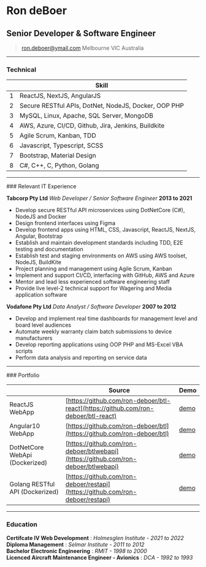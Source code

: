 # Ron deBoer
## Senior Developer & Software Engineer

> [ron.deboer@ymail.com](mailto:ron.deboer@ymail.com)
>      Melbourne VIC Australia

------

### Technical

|    | Skill                                                   |
|----|---------------------------------------------------------|
| 1  | ReactJS, NextJS, AngularJS                              |
| 2  | Secure RESTful APIs, DotNet, NodeJS, Docker, OOP PHP    |
| 3  | MySQL, Linux, Apache, SQL Server, MongoDB               |
| 4  | AWS, Azure, CI/CD, Github, Jira, Jenkins, Buildkite     |
| 5  | Agile Scrum, Kanban, TDD                                |
| 6  | Javascript, Typescript, SCSS                            |
| 7  | Bootstrap, Material Design                              |
| 8  | C#, C++, C, Python, Golang                              |

------
<div style="page-break-after: always"></div>
### Relevant IT Experience

**Tabcorp Pty Ltd** *Web Developer / Senior Software Engineer* __2013 to 2021__ 
  - Develop secure RESTful API microservices using DotNetCore (C#), NodeJS and Docker 
  - Design frontend interfaces using Figma 
  - Develop frontend apps using HTML, CSS, Javascript, ReactJS, NextJS, Angular, Bootstrap 
  - Establish and maintain development standards including TDD, E2E testing and documentation 
  - Establish test and staging environments on AWS using AWS toolset, NodeJS, BuildKite 
  - Project planning and management using Agile Scrum, Kanban 
  - Implement and support CI/CD, interfacing with GitHub, AWS and Azure 
  - Mentor and lead less experienced software engineering staff 
  - Provide live level-2 technical support for Wagering and Media application software
	
**Vodafone Pty Ltd** *Data Analyst / Software Developer* __2007 to 2012__ 
  - Develop and implement real time dashboards for management level and board level audiences 
  - Automate weekly warranty claim batch submissions to device manufacturers 
  - Develop reporting applications using OOP PHP and MS-Excel VBA scripts 
  - Perform data analysis and reporting on service data

------
<div style="page-break-after: always"></div>
### Portfolio

|                                 | Source                                  |  Demo
|---------------------------------|-----------------------------------------|-------------------------------------------|
| ReactJS WebApp                  | [https://github.com/ron-deboer/btl-react](https://github.com/ron-deboer/btl-react)    | [demo](https://ron-deboer.github.io/btl-react)      |
| Angular10 WebApp                | [https://github.com/ron-deboer/btl](https://github.com/ron-deboer/btl)       | [demo](https://ron-deboer.github.io/btl)      |
| DotNetCore WebApi (Dockerized)  | [https://github.com/ron-deboer/btlwebapi](https://github.com/ron-deboer/btlwebapi)    |  [demo](https://dev22.com.au/dotnetwebapi.html)      |
| Golang RESTful API (Dockerized) | [https://github.com/ron-deboer/restapi](https://github.com/ron-deboer/restapi)    | [demo](https://dev22.com.au/golangwebapi.html)      |

------
<div style="page-break-after: always"></div>

### Education
**Certifcate IV Web Development** : *Holmesglen Institute - 2021 to 2022* \
**Diploma Management** : *Selmar Institute - 2011 to 2012* \
**Bachelor Electronic Engineering** : *RMIT -  1998 to 2000* \
**Licenced Aircraft Maintenance Engineer - Avionics** : *DCA -  1992 to 1993* 
